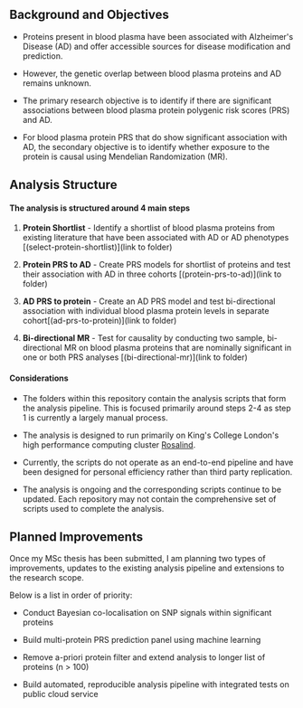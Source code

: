 Background and Objectives
-------

* Proteins present in blood plasma have been associated with Alzheimer's Disease (AD) and offer accessible sources for disease modification and prediction.   

* However, the genetic overlap between blood plasma proteins and AD remains unknown.   

* The primary research objective is to identify if there are significant associations between blood plasma protein polygenic risk scores (PRS) and AD.  

* For blood plasma protein PRS that do show significant association with AD, the secondary objective is to identify whether exposure to the protein is causal using Mendelian Randomization (MR).  


Analysis Structure
-------

#### The analysis is structured around 4 main steps  

1. **Protein Shortlist** - Identify a shortlist of blood plasma proteins from existing literature that have been associated with AD or AD phenotypes  [(select-protein-shortlist)](link to folder)  

2. **Protein PRS to AD** - Create PRS models for shortlist of proteins and test their association with AD in three cohorts [(protein-prs-to-ad)](link to folder)  

3. **AD PRS to protein** - Create an AD PRS model and test bi-directional association with individual blood plasma protein levels in separate cohort[(ad-prs-to-protein)](link to folder)  

4. **Bi-directional MR** - Test for causality by conducting two sample, bi-directional MR on blood plasma proteins that are nominally significant in one or both PRS analyses  [(bi-directional-mr)](link to folder)  


#### Considerations

* The folders within this repository contain the analysis scripts that form the analysis pipeline. This is focused primarily around steps 2-4 as step 1 is currently a largely manual process.   

* The analysis is designed to run primarily on King's College London's high performance computing cluster [Rosalind](https://rosalind.kcl.ac.uk).   

* Currently, the scripts do not operate as an end-to-end pipeline and have been designed for personal efficiency rather than third party replication.  

* The analysis is ongoing and the corresponding scripts continue to be updated.  Each repository may not contain the comprehensive set of scripts used to complete the analysis.  


Planned Improvements
-------

Once my MSc thesis has been submitted, I am planning two types of improvements, updates to the existing analysis pipeline and extensions to the research scope.  

Below is a list in order of priority:   

* Conduct Bayesian co-localisation on SNP signals within significant proteins  

* Build multi-protein PRS prediction panel using machine learning  

* Remove a-priori protein filter and extend analysis to longer list of proteins (n > 100)  

* Build automated, reproducible analysis pipeline with integrated tests on public cloud service   

